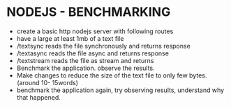 # NODEJS - BENCHMARKING
- create a basic http nodejs server with following routes
- have a large at least 1mb of a text file
- /textsync reads the file synchronously and returns response
- /textasync reads the file async and returns response
- /textstream reads the file as stream and returns
- Benchmark the application. observe the results.
- Make changes to reduce the size of the text file to only few bytes. (around 10- 15words)
- benchmark the application again, try observing results, understand why that happened.
